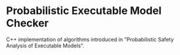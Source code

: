 # Probabilistic Executable Model Checker

C++ implementation of algorithms introduced in
"Probabilistic Safety Analysis of Executable Models".
